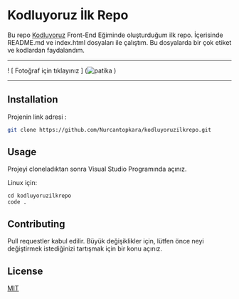 # Kodluyoruz İlk Repo
Bu repo [Kodluyoruz](https://www.kodluyoruz.org) Front-End Eğiminde oluşturduğum ilk repo. İçerisinde README.md ve index.html dosyaları ile çalıştım. Bu dosyalarda bir çok etiket ve kodlardan faydalandım.
***

 ! [   Fotoğraf için tıklayınız   ] (![patika](https://user-images.githubusercontent.com/105509750/168429412-68ee04af-b365-42e1-b8d1-960293f5653f.png)
)
***

 ## Installation
 
 Projenin link adresi : 
 
 ``` bash 
 git clone https://github.com/Nurcantopkara/kodluyoruzilkrepo.git 
 ```
 
 ## Usage
 
 
 Projeyi cloneladıktan sonra Visual Studio Programında açınız.
 
 
 Linux için:
 
 ``` linux
cd kodluyoruzilkrepo
code .
 ```
 
 ## Contributing
 
 
 Pull requestler kabul edilir. Büyük değişiklikler için, lütfen önce neyi değiştirmek istediğinizi tartışmak için bir konu açınız.


## License

[MIT](https://choosealicense.com/licenses/mit/)


 
 
 
 
 


